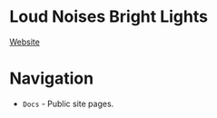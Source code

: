 # Loud Noises Bright Lights
[Website](https://www.loudnoisesbrightlights.co.uk)

# Navigation
- `Docs` - Public site pages.
